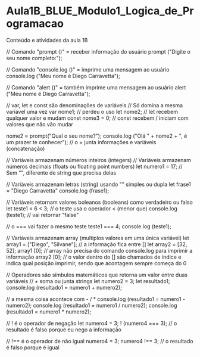 # Aula1B_BLUE_Modulo1_Logica_de_Programacao
Conteúdo e atividades da aula 1B

// Comando "prompt ()" = receber informação do usuário
prompt ("Digite o seu nome completo:");

// Comando "console.log ()" = imprime uma mensagem ao usuário
console.log ("Meu nome é Diego Carravetta");

// Comando "alert ()" = também imprime uma mensagem ao usuário
alert ("Meu nome é Diego Carravetta");

// var, let e const são denominações de variáveis
// Só domina a mesma variável uma vez
var nome1; // perdeu o uso
let nome2; // let recebem qualquer valor e mudam
const nome3 = 0; // const recebem / iniciam com valores que não vão mudar

nome2 = prompt("Qual o seu nome?");
console.log ("Olá " + nome2 + ", é um prazer te conhecer"); // o + junta informações e variáveis (concatenação)

// Variáveis armazenam números inteiros (integers)
// Variáveis armazenam números decimais (floats ou floating point numbers)
let numero1 = 17; // Sem "", diferente de string que precisa delas

// Variáveis armazenam letras (string) usando "" simples ou dupla
let frase1 = "Diego Carravetta"
console.log (frase1);

// Variáveis retornam valores boleanos (booleans) como verdadeiro ou falso
let teste1 = 6 < 3; // o teste usa o operador < (menor que)
console.log (teste1); // vai retornar "false"

// o === vai fazer o mesmo teste
teste1 === 4;
console.log (teste1);

// Variáveis armazenam array (multiplos valores em uma única variável)
let array1 = ["Diego", "Silvane"]; // a informação fica entre []
let array2 = [32, 52];
array1 [0]; // array não precisa do comando console.log para imprimir a informação
array2 [0]; // o valor dentro do [] são chamados de índice e indica qual posição imprimir, sendo que acontagem sempre começa do 0

// Operadores são símbulos matemáticos que retorna um valor entre duas variáveis
// + soma ou junta strings
let numero2 = 3;
let resultado1;
console.log (resultado1 = numero1 + numero2);

// a mesma coisa acontece com - / *
console.log (resultado1 = numero1 - numero2);
console.log (resultado1 = numero1 / numero2);
console.log (resultado1 = numero1 * numero2);

// ! é o operador de negação
let numero4 = 3;
! (numero4 === 3); // o resultado é falso porque eu nego a informação

// !== é o operador de não igual
numero4 = 3;
numero4 !== 3; // o resultado é falso porque é igual
